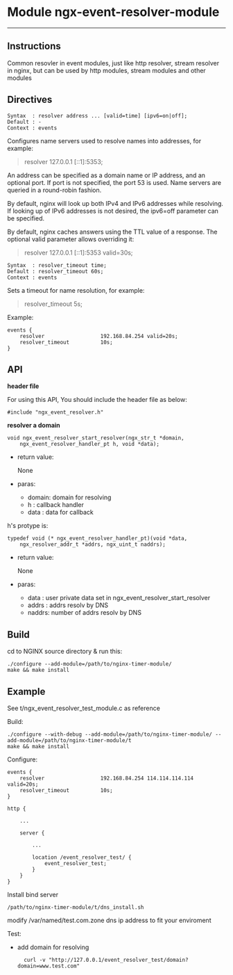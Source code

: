 # Module ngx-event-resolver-module
---
## Instructions

Common resovler in event modules, just like http resolver, stream resolver in nginx, but can be used by http modules, stream modules and other modules

## Directives

	Syntax  : resolver address ... [valid=time] [ipv6=on|off];
	Default : -
	Context : events

Configures name servers used to resolve names into addresses, for example:

> resolver 127.0.0.1 [::1]:5353;

An address can be specified as a domain name or IP address, and an optional port. If port is not specified, the port 53 is used. Name servers are queried in a round-robin fashion.

By default, nginx will look up both IPv4 and IPv6 addresses while resolving. If looking up of IPv6 addresses is not desired, the ipv6=off parameter can be specified.

By default, nginx caches answers using the TTL value of a response. The optional valid parameter allows overriding it:

> resolver 127.0.0.1 [::1]:5353 valid=30s;

	Syntax  : resolver_timeout time;
	Default : resolver_timeout 60s;
	Context : events

Sets a timeout for name resolution, for example:

> resolver_timeout 5s;

Example:

	events {
		resolver                  192.168.84.254 valid=20s;
		resolver_timeout          10s;
	}

## API

**header file**

For using this API, You should include the header file as below:

	#include "ngx_event_resolver.h"

**resolver a domain**

	void ngx_event_resolver_start_resolver(ngx_str_t *domain,
        ngx_event_resolver_handler_pt h, void *data);

- return value:

	None

- paras:

	- domain: domain for resolving
	- h     : callback handler
	- data  : data for callback

h's protype is:

	typedef void (* ngx_event_resolver_handler_pt)(void *data,
        ngx_resolver_addr_t *addrs, ngx_uint_t naddrs);

- return value:

	None

- paras:

	- data  : user private data set in ngx\_event\_resolver\_start\_resolver
	- addrs : addrs resolv by DNS
	- naddrs: number of addrs resolv by DNS


## Build

cd to NGINX source directory & run this:

	./configure --add-module=/path/to/nginx-timer-module/
	make && make install

## Example

See t/ngx\_event\_resolver\_test\_module.c as reference

Build:

	./configure --with-debug --add-module=/path/to/nginx-timer-module/ --add-module=/path/to/nginx-timer-module/t
	make && make install

Configure:

	events {
		resolver                  192.168.84.254 114.114.114.114 valid=20s;
		resolver_timeout          10s;
	}
	
	http {
	
		...
	
		server {
	
			...
			
			location /event_resolver_test/ {
				event_resolver_test;
			}
		}
	}

Install bind server

	/path/to/nginx-timer-module/t/dns_install.sh
	
modify /var/named/test.com.zone dns ip address to fit your enviroment

Test:

- add domain for resolving

		curl -v "http://127.0.0.1/event_resolver_test/domain?domain=www.test.com"
